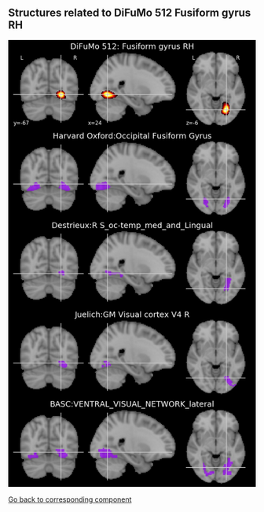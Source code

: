 


## Structures related to DiFuMo 512 Fusiform gyrus RH

![451](451.jpg "Structures related to DiFuMo 512 Fusiform gyrus RH")

[Go back to corresponding component](https://parietal-inria.github.io/DiFuMo/512/html/451.html)